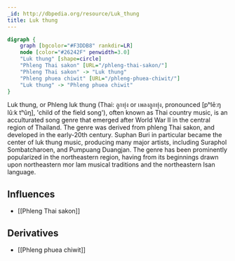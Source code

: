 ```yaml
---
_id: http://dbpedia.org/resource/Luk_thung
title: Luk thung
---
```


```dot
digraph {
	graph [bgcolor="#F3DDB8" rankdir=LR]
	node [color="#26242F" penwidth=3.0]
	"Luk thung" [shape=circle]
	"Phleng Thai sakon" [URL="/phleng-thai-sakon/"]
	"Phleng Thai sakon" -> "Luk thung"
	"Phleng phuea chiwit" [URL="/phleng-phuea-chiwit/"]
	"Luk thung" -> "Phleng phuea chiwit"
}
```

Luk thung, or Phleng luk thung (Thai: ลูกทุ่ง or เพลงลูกทุ่ง, pronounced [pʰlēːŋ lûːk tʰûŋ], 'child of the field song'), often known as Thai country music, is an acculturated song genre that emerged after World War II in the central region of Thailand. The genre was derived from phleng Thai sakon, and developed in the early-20th century. Suphan Buri in particular became the center of luk thung music, producing many major artists, including Suraphol Sombatcharoen, and Pumpuang Duangjan. The genre has been prominently popularized in the northeastern region, having from its beginnings drawn upon northeastern mor lam musical traditions and the northeastern Isan language.

## Influences
- [[Phleng Thai sakon]]

## Derivatives
- [[Phleng phuea chiwit]]

